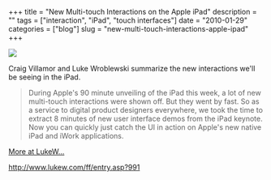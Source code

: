 +++
title = "New Multi-touch Interactions on the Apple iPad"
description = ""
tags = ["interaction", "iPad", "touch interfaces"]
date = "2010-01-29"
categories = ["blog"]
slug = "new-multi-touch-interactions-apple-ipad"
+++



  <div class="notebook-screenshot"><a href="http://www.lukew.com/ff/entry.asp?991"><img src="//konigi.com/media/bluga/wt4b630611958c1_large.jpg"/></a></div><p>Craig Villamor and Luke Wroblewski summarize the new interactions we'll be seeing in the iPad.</p>

<p><blockquote>During Apple's 90 minute unveiling of the iPad this week, a lot of new multi-touch interactions were shown off. But they went by fast. So as a service to digital product designers everywhere, we took the time to extract 8 minutes of new user interface demos from the iPad keynote. Now you can quickly just catch the UI in action on Apple's new native iPad and iWork applications.</blockquote></p>

<p><a href="http://www.lukew.com/ff/entry.asp?991">More at LukeW...</a></p>

    
  <a href="http://www.lukew.com/ff/entry.asp?991">http://www.lukew.com/ff/entry.asp?991</a>
